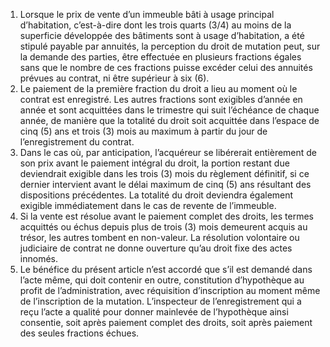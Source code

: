 1)  Lorsque  le  prix  de  vente  d’un  immeuble  bâti  à  usage  principal d’habitation, c’est-à-dire dont les trois quarts (3/4) au moins de la superficie développée des bâtiments sont à usage d’habitation, a été stipulé payable par annuités, la perception du droit de mutation peut, sur la demande des parties, être effectuée en plusieurs fractions égales sans que le nombre de ces fractions puisse excéder celui des annuités prévues au contrat, ni être supérieur à six (6).
2) Le paiement de la première fraction du droit a lieu au moment où le contrat est
enregistré. Les autres fractions sont exigibles d’année en année et sont acquittées dans le trimestre qui suit l’échéance de chaque année, de manière que la totalité du droit soit acquittée dans l’espace de cinq (5) ans et trois (3) mois au maximum à partir du jour de l’enregistrement du contrat.
3) Dans le cas où, par anticipation, l’acquéreur se libérerait entièrement de son prix
avant le paiement intégral du droit, la portion restant due deviendrait exigible dans les trois (3) mois du règlement définitif, si ce dernier intervient avant le délai maximum de cinq (5) ans résultant des dispositions précédentes.
La totalité du droit deviendra également exigible immédiatement dans le cas de revente de l’immeuble.
4) Si la vente est résolue avant le paiement complet des droits, les termes acquittés
ou échus depuis plus de trois (3) mois demeurent acquis au trésor, les autres tombent en non-valeur.
La résolution volontaire ou judiciaire de contrat ne donne ouverture qu’au droit fixe des actes innomés.
5) Le bénéfice du présent article n’est accordé que s’il est demandé dans l’acte
même, qui doit contenir en outre, constitution d’hypothèque au profit de l’administration, avec réquisition d’inscription au moment même de l’inscription de la mutation. L’inspecteur de l’enregistrement qui a reçu l’acte a qualité pour donner mainlevée de l’hypothèque ainsi consentie, soit après paiement complet des droits, soit après paiement des seules fractions échues.